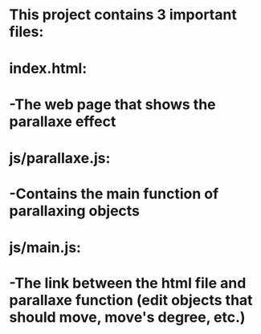 <h1><Parallaxe Effect:/h1>
This project contains 3 important files:
<h4>index.html:</h4>
  -The web page that shows the parallaxe effect
<h4>js/parallaxe.js:</h4>
  -Contains the main function of parallaxing objects
<h4>js/main.js:</h4>
  -The link between the html file and parallaxe function (edit objects that should move, move's degree, etc.)
